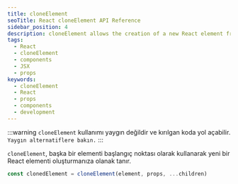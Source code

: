 ```yaml
---
title: cloneElement
seoTitle: React cloneElement API Reference
sidebar_position: 4
description: cloneElement allows the creation of a new React element from an existing element. Learn its usage, parameters, and best practices.
tags: 
  - React
  - cloneElement
  - components
  - JSX
  - props
keywords: 
  - cloneElement
  - React
  - props
  - components
  - development
---
```

:::warning
`cloneElement` kullanımı yaygın değildir ve kırılgan koda yol açabilir. `Yaygın alternatiflere bakın.`
:::



`cloneElement`, başka bir elementi başlangıç noktası olarak kullanarak yeni bir React elementi oluşturmanıza olanak tanır.

```js
const clonedElement = cloneElement(element, props, ...children)
```